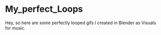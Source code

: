 # My_perfect_Loops
Hey, so here are some perfectly looped gifs I created in Blender as Visuals for music.
